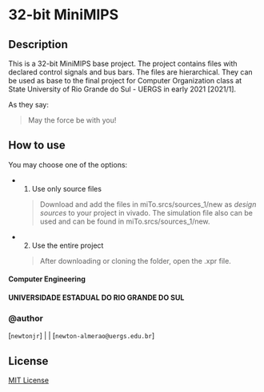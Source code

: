 # 32-bit MiniMIPS

## Description

This is a 32-bit MiniMIPS base project. The project contains files with declared control signals and bus bars. The files are hierarchical.
They can be used as base to the final project for Computer Organization class at State University of Rio Grande do Sul - UERGS in early 2021 [2021/1].

As they say:
> May the force be with you!

## How to use

You may choose one of the options:

- 1. Use only source files
    > Download and add the files in miTo.srcs/sources_1/new as *design sources* to your project in vivado. The simulation file also can be used and can be found in miTo.srcs/sources_1/new.
    
- 2. Use the entire project
    > After downloading or cloning the folder, open the .xpr file.
    > 

#### Computer Engineering

#### UNIVERSIDADE ESTADUAL DO RIO GRANDE DO SUL

### @author

[`newtonjr`] | | [`newton-almerao@uergs.edu.br`]


## License

[MIT License](https://choosealicense.com/licenses/mit/)

